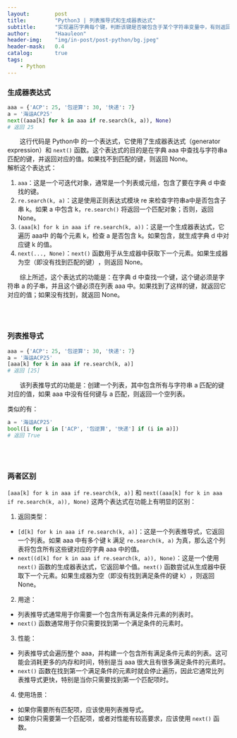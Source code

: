 ```yaml
---
layout:        post
title:         "Python3 | 列表推导式和生成器表达式"
subtitle:      "实现遍历字典每个键，判断该键是否被包含于某个字符串变量中，有则返回键对应的值"
author:        "Haauleon"
header-img:    "img/in-post/post-python/bg.jpeg"
header-mask:   0.4
catalog:       true
tags:
    - Python
---
```



### 生成器表达式    
```python
aaa = {'ACP': 25, '包逆算': 30, '快递': 7}
a = '海运ACP25'
next((aaa[k] for k in aaa if re.search(k, a)), None)
# 返回 25
```
&emsp;&emsp;这行代码是 Python中 的一个表达式，‌它使用了生成器表达式（‌generator expression）‌和 `next()` 函数。‌这个表达式的目的是在字典 aaa 中查找与字符串a匹配的键，‌并返回对应的值。‌如果找不到匹配的键，‌则返回 None。‌    
解析这个表达式：‌
1. `aaa`：‌这是一个可迭代对象，‌通常是一个列表或元组，‌包含了要在字典 d 中查找的键。‌      
2. `re.search(k, a)`：‌这是使用正则表达式模块 re 来检查字符串a中是否包含子串 k。‌如果 a 中包含 k，‌`re.search()` 将返回一个匹配对象；‌否则，‌返回 None。‌       
3. `(aaa[k] for k in aaa if re.search(k, a))`：‌这是一个生成器表达式，‌它遍历 aaa中 的每个元素 k，‌检查 a 是否包含 k。‌如果包含，‌就生成字典 d 中对应键 k 的值。‌       
4. `next(..., None)`：‌`next()` 函数用于从生成器中获取下一个元素。‌如果生成器为空（‌即没有找到匹配的键）‌，‌则返回 None。‌        

&emsp;&emsp;综上所述，‌这个表达式的功能是：‌在字典 d 中查找一个键，‌这个键必须是字符串 a 的子串，‌并且这个键必须在列表 aaa 中。‌如果找到了这样的键，‌就返回它对应的值；‌如果没有找到，‌就返回 None。‌     

<br>
<br>

### 列表推导式
```python
aaa = {'ACP': 25, '包逆算': 30, '快递': 7}
a = '海运ACP25'
[aaa[k] for k in aaa if re.search(k, a)]
# 返回 [25]
```
&emsp;&emsp;该列表推导式的功能是：创建一个列表，其中包含所有与字符串 a 匹配的键对应的值，如果 aaa 中没有任何键与 a 匹配，‌则返回一个空列表。‌        

类似的有：     
```python
a = '海运ACP25'
bool([i for i in ['ACP', '包逆算', '快递'] if (i in a)])
# 返回 True
```

<br>
<br>

### 两者区别
`[aaa[k] for k in aaa if re.search(k, a)]` 和 `next((aaa[k] for k in aaa if re.search(k, a)), None)` 这两个表达式在功能上有明显的区别：‌       
1. 返回类型：‌       
- `[d[k] for k in aaa if re.search(k, a)]`：‌这是一个列表推导式，‌它返回一个列表。‌如果 aaa 中有多个键 k 满足 `re.search(k, a)` 为真，‌那么这个列表将包含所有这些键对应的字典 aaa 中的值。‌      
- `next((d[k] for k in aaa if re.search(k, a)), None)`：‌这是一个使用 `next()` 函数的生成器表达式，‌它返回单个值。‌`next()` 函数尝试从生成器中获取下一个元素。‌如果生成器为空（‌即没有找到满足条件的键 k）‌，‌则返回 None。‌        
2. 用途：‌       
- 列表推导式通常用于你需要一个包含所有满足条件元素的列表时。‌       
- `next()` 函数通常用于你只需要找到第一个满足条件的元素时。‌             
3. 性能：‌         
- 列表推导式会遍历整个 aaa，‌并构建一个包含所有满足条件元素的列表。‌这可能会消耗更多的内存和时间，‌特别是当 aaa 很大且有很多满足条件的元素时。‌         
- `next()` 函数在找到第一个满足条件的元素时就会停止遍历，‌因此它通常比列表推导式更快，‌特别是当你只需要找到第一个匹配项时。‌           
4. 使用场景：‌             
- 如果你需要所有匹配项，‌应该使用列表推导式。‌             
- 如果你只需要第一个匹配项，‌或者对性能有较高要求，‌应该使用 `next()` 函数。‌      

